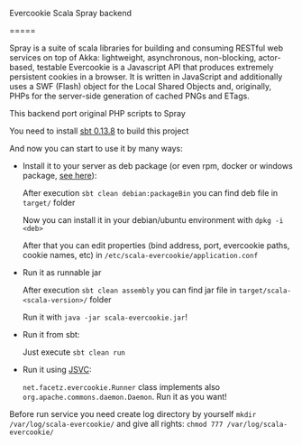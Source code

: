 Evercookie Scala Spray backend

=====

Spray is a suite of scala libraries for building and consuming RESTful web services on top of Akka: lightweight, asynchronous, non-blocking, actor-based, testable
Evercookie is a Javascript API that produces extremely persistent cookies in a browser. It is written in JavaScript and additionally uses a SWF (Flash) object for the Local Shared Objects and, originally, PHPs for the server-side generation of cached PNGs and ETags.

This backend port original PHP scripts to Spray

You need to install [sbt 0.13.8](http://www.scala-sbt.org/download.html) to build this project

And now you can start to use it by many ways:

* Install it to your server as deb package (or even rpm, docker or windows package, [see here](http://www.scala-sbt.org/sbt-native-packager/formats/)):
    
    After execution `sbt clean debian:packageBin` you can find deb file in `target/` folder
    
    Now you can install it in your debian/ubuntu environment with `dpkg -i <deb>`
    
    After that you can edit properties (bind address, port, evercookie paths, cookie names, etc) in `/etc/scala-evercookie/application.conf`
* Run it as runnable jar
    
    After execution `sbt clean assembly` you can find jar file in `target/scala-<scala-version>/` folder
    
    Run it with `java -jar scala-evercookie.jar`!
* Run it from sbt:
    
    Just execute `sbt clean run`
* Run it using [JSVC](http://commons.apache.org/proper/commons-daemon/jsvc.html):
     
     `net.facetz.evercookie.Runner` class implements also `org.apache.commons.daemon.Daemon`. Run it as you want!
     
 Before run service you need create log directory by yourself `mkdir /var/log/scala-evercookie/` 
 and give all rights: `chmod 777 /var/log/scala-evercookie/` 